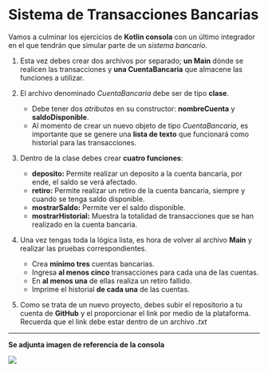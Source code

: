 # Sistema de Transacciones Bancarias

Vamos a culminar los ejercicios de __Kotlin consola__ con un último integrador en el que tendrán que simular parte de un _sistema bancario_.

1. Esta vez debes crear dos archivos por separado; __un Main__ dónde se realicen las transacciones y __una CuentaBancaria__ que almacene las funciones a utilizar.

2. El archivo denominado _CuentaBancaria_ debe ser de tipo __clase__.
    - Debe tener dos _atributos_ en su constructor: __nombreCuenta__ y __saldoDisponible__.
    - Al momento de crear un nuevo objeto de tipo _CuentaBancaria_, es importante que se genere una __lista de texto__ que funcionará como historial para las transacciones.

3. Dentro de la clase debes crear __cuatro funciones__:
    - __deposito:__ Permite realizar un deposito a la cuenta bancaria, por ende, el saldo se verá afectado.
    - __retiro:__ Permite realizar un retiro de la cuenta bancaria, siempre y cuando se tenga saldo disponible.
    - __mostrarSaldo:__ Permite ver el saldo disponible.
    - __mostrarHistorial:__ Muestra la totalidad de transacciones que se han realizado en la cuenta bancaria.

4. Una vez tengas toda la lógica lista, es hora de volver al archivo __Main__ y realizar las pruebas correspondientes.
    - Crea __mínimo tres__ cuentas bancarias.
    - Ingresa __al menos cinco__ transacciones para cada una de las cuentas.
    - En __al menos una__ de ellas realiza un retiro fallido.
    - Imprime el historial __de cada una__ de las cuentas.

5. Como se trata de un nuevo proyecto, debes subir el repositorio a tu cuenta de __GitHub__ y el proporcionar el link por medio de la plataforma. Recuerda que el link debe estar dentro de un archivo _.txt_

----------
__Se adjunta imagen de referencia de la consola__

![](https://i.imgur.com/Zc7YD9o.png)